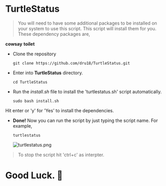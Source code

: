 # TurtleStatus
> You will need to have some additional packages to be installed on your system to use this script. This script will install them for you. These dependency packages are,

**cowsay**
**toilet**

- Clone the repository

  `git clone https://github.com/dru18/TurtleStatus.git`

- Enter into **TurtleStatus** directory.

  `cd TurtleStatus`

- Run the *install.sh* file to install the 'turtlestatus.sh' script automatically.

  `sudo bash install.sh`

Hit enter or 'y' for 'Yes' to install the dependencies. 

- **Done!** Now you can run the script by just typing the script name. For example,

  `turtlestatus`

  ![turtlestatus.png](https://github.com/dru18/blob/master/screenshots/turtlestatus.png)

> To stop the script hit 'ctrl+c' as interpter.

# Good Luck. :turtle:
